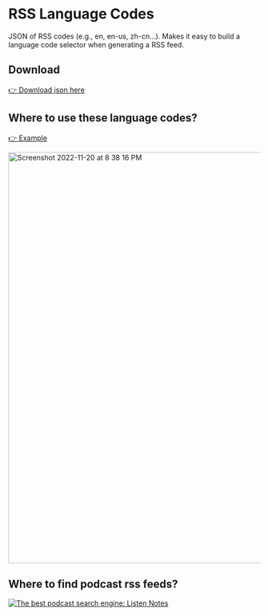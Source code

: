 # RSS Language Codes

JSON of RSS <language> codes (e.g., en, en-us, zh-cn...). Makes it easy to build a language code selector when generating a RSS feed.

## Download

[👉 Download json here](rss-language-codes.json)

## Where to use these language codes?

[👉 Example](https://www.listennotes.com/rss-viewer/?url=https%3A%2F%2Ffeeds.megaphone.fm%2Fmark-levin-podcast)

<img width="820" alt="Screenshot 2022-11-20 at 8 38 16 PM" src="https://user-images.githubusercontent.com/1719237/202967089-03bb3a5a-11a5-4698-a921-2f74a63f0630.png">

## Where to find podcast rss feeds?


[![The best podcast search engine: Listen Notes](https://user-images.githubusercontent.com/1719237/202967279-f953e730-c299-4337-af47-2631c45575b1.png)](https://www.listennotes.com/)
